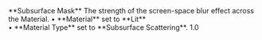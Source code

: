 <tr>
<td>**Subsurface Mask**</td>
<td>The strength of the screen-space blur effect across the Material.</td>
<td>&#8226; **Material** set to **Lit** <br/>&#8226; **Material Type** set to **Subsurface Scattering**.</td>
<td>1.0</td>
</tr>
